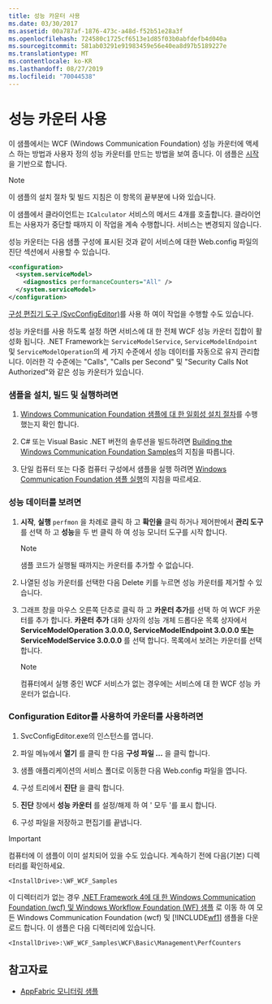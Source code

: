 ```yaml
---
title: 성능 카운터 사용
ms.date: 03/30/2017
ms.assetid: 00a787af-1876-473c-a48d-f52b51e28a3f
ms.openlocfilehash: 724580c1725cf6513e1d85f03b0abfdefb4d040a
ms.sourcegitcommit: 581ab03291e91983459e56e40ea8d97b5189227e
ms.translationtype: MT
ms.contentlocale: ko-KR
ms.lasthandoff: 08/27/2019
ms.locfileid: "70044538"
---
```

# <a name="using-performance-counters"></a>성능 카운터 사용
이 샘플에서는 WCF (Windows Communication Foundation) 성능 카운터에 액세스 하는 방법과 사용자 정의 성능 카운터를 만드는 방법을 보여 줍니다. 이 샘플은 [시작](../../../../docs/framework/wcf/samples/getting-started-sample.md)을 기반으로 합니다.  
  
> [!NOTE]
> 이 샘플의 설치 절차 및 빌드 지침은 이 항목의 끝부분에 나와 있습니다.  
  
 이 샘플에서 클라이언트는 `ICalculator` 서비스의 메서드 4개를 호출합니다. 클라이언트는 사용자가 중단할 때까지 이 작업을 계속 수행합니다. 서비스는 변경되지 않습니다.  
  
 성능 카운터는 다음 샘플 구성에 표시된 것과 같이 서비스에 대한 Web.config 파일의 진단 섹션에서 사용할 수 있습니다.  
  
```xml  
<configuration>  
  <system.serviceModel>  
    <diagnostics performanceCounters="All" />   
  </system.serviceModel>  
</configuration>  
```  
  
 [구성 편집기 도구 (SvcConfigEditor)](../../../../docs/framework/wcf/configuration-editor-tool-svcconfigeditor-exe.md)를 사용 하 여이 작업을 수행할 수도 있습니다.  
  
 성능 카운터를 사용 하도록 설정 하면 서비스에 대 한 전체 WCF 성능 카운터 집합이 활성화 됩니다. .NET Framework는 `ServiceModelService`, `ServiceModelEndpoint` 및 `ServiceModelOperation`의 세 가지 수준에서 성능 데이터를 자동으로 유지 관리합니다. 이러한 각 수준에는 "Calls", "Calls per Second" 및 "Security Calls Not Authorized"와 같은 성능 카운터가 있습니다.  
  
### <a name="to-set-up-build-and-run-the-sample"></a>샘플을 설치, 빌드 및 실행하려면  
  
1. [Windows Communication Foundation 샘플에 대 한 일회성 설치 절차](../../../../docs/framework/wcf/samples/one-time-setup-procedure-for-the-wcf-samples.md)를 수행 했는지 확인 합니다.  
  
2. C# 또는 Visual Basic .NET 버전의 솔루션을 빌드하려면 [Building the Windows Communication Foundation Samples](../../../../docs/framework/wcf/samples/building-the-samples.md)의 지침을 따릅니다.  
  
3. 단일 컴퓨터 또는 다중 컴퓨터 구성에서 샘플을 실행 하려면 [Windows Communication Foundation 샘플 실행](../../../../docs/framework/wcf/samples/running-the-samples.md)의 지침을 따르세요.  
  
### <a name="to-view-performance-data"></a>성능 데이터를 보려면  
  
1. **시작**, **실행** `perfmon` 을 차례로 클릭 하 고 **확인을** 클릭 하거나 제어판에서 **관리 도구** 를 선택 하 고 **성능**을 두 번 클릭 하 여 성능 모니터 도구를 시작 합니다.  
  
    > [!NOTE]
    > 샘플 코드가 실행될 때까지는 카운터를 추가할 수 없습니다.  
  
2. 나열된 성능 카운터를 선택한 다음 Delete 키를 누르면 성능 카운터를 제거할 수 있습니다.  
  
3. 그래프 창을 마우스 오른쪽 단추로 클릭 하 고 **카운터 추가**를 선택 하 여 WCF 카운터를 추가 합니다. **카운터 추가** 대화 상자의 성능 개체 드롭다운 목록 상자에서 **ServiceModelOperation 3.0.0.0, ServiceModelEndpoint 3.0.0.0 또는 ServiceModelService 3.0.0.0** 를 선택 합니다. 목록에서 보려는 카운터를 선택합니다.  
  
    > [!NOTE]
    > 컴퓨터에서 실행 중인 WCF 서비스가 없는 경우에는 서비스에 대 한 WCF 성능 카운터가 없습니다.  
  
### <a name="to-use-the-configuration-editor-to-enable-counters"></a>Configuration Editor를 사용하여 카운터를 사용하려면  
  
1. SvcConfigEditor.exe의 인스턴스를 엽니다.  
  
2. 파일 메뉴에서 **열기** 를 클릭 한 다음 **구성 파일 ...** 을 클릭 합니다.  
  
3. 샘플 애플리케이션의 서비스 폴더로 이동한 다음 Web.config 파일을 엽니다.  
  
4. 구성 트리에서 **진단** 을 클릭 합니다.  
  
5. **진단** 창에서 **성능 카운터** 를 설정/해제 하 여 ' 모두 '를 표시 합니다.  
  
6. 구성 파일을 저장하고 편집기를 끝냅니다.  
  
> [!IMPORTANT]
> 컴퓨터에 이 샘플이 이미 설치되어 있을 수도 있습니다. 계속하기 전에 다음(기본) 디렉터리를 확인하세요.  
>   
> `<InstallDrive>:\WF_WCF_Samples`  
>   
> 이 디렉터리가 없는 경우 [.NET Framework 4에 대 한 Windows Communication Foundation (wcf) 및 Windows Workflow Foundation (WF) 샘플](https://go.microsoft.com/fwlink/?LinkId=150780) 로 이동 하 여 모든 Windows Communication Foundation (wcf) 및 [!INCLUDE[wf1](../../../../includes/wf1-md.md)] 샘플을 다운로드 합니다. 이 샘플은 다음 디렉터리에 있습니다.  
>   
> `<InstallDrive>:\WF_WCF_Samples\WCF\Basic\Management\PerfCounters`  
  
## <a name="see-also"></a>참고자료

- [AppFabric 모니터링 샘플](https://go.microsoft.com/fwlink/?LinkId=193959)
